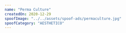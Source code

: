 ```yaml
---
name: "Perma Culture"
createdOn: 2020-12-29
spoofImage: "../../assets/spoof-ads/permaculture.jpg"
spoofCategory: "AESTHETICO"
---
```

